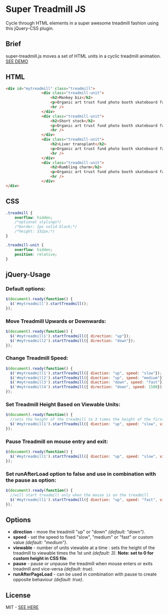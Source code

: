 # Super Treadmill JS
Cycle through HTML elements in a super awesome treadmill fashion using this jQuery-CSS plugin.

## Brief
super-treadmill.js moves a set of HTML units in a cyclic treadmill animation. [SEE DEMO](http://nishadmenezes.github.io/super-treadmill.js/)

## HTML ##

```html
<div id="mytreadmill" class="treadmill">
				<div class="treadmill-unit">
					<h2>Monkey biz</h2>
					<p>Organic art trust fund photo booth skateboard fanny pack, Neutra before they sold kale chips four cardigan.</p>
					<hr />
				</div>
				<div class="treadmill-unit">
					<h2>Short stock</h2>
					<p>Organic art trust fund photo booth skateboard fanny pack, Neutra before they sold kale chips four cardigan.</p>
					<hr />
				</div>
				<div class="treadmill-unit">
					<h2>Liver transplant</h2>
					<p>Organic art trust fund photo booth skateboard fanny pack, Neutra before they sold kale chips four cardigan.</p>
					<hr />
				</div>
				<div class="treadmill-unit">
					<h2>Rumbling charm</h2>
					<p>Organic art trust fund photo booth skateboard fanny pack, Neutra before they sold kale chips four cardigan.</p>
					<hr />
				</div>
</div>
```

## CSS ##

```css
.treadmill {
	overflow: hidden;
	/*optional stylings*/
	/*border: 1px solid black;*/
	/*height: 332px;*/
}

.treadmill-unit {
	overflow: hidden;
	position: relative;
}
```

## jQuery-Usage ##

### Default options:

```javascript
$(document).ready(function() {
  $('#mytreadmill').startTreadmill();
});
```

### Move Treadmill Upwards or Downwards:

```javascript
$(document).ready(function() {
  $('#mytreadmill1').startTreadmill({ direction: "up"});
  $('#mytreadmill2').startTreadmill({ direction: "down"});
});
```

### Change Treadmill Speed:

```javascript
$(document).ready(function() {
  $('#mytreadmill1').startTreadmill({ diection: "up", speed: "slow"});
  $('#mytreadmill2').startTreadmill({ diection: "up", speed: "medium"});
  $('#mytreadmill3').startTreadmill({ diection: "down", speed: "fast"});
  $('#mytreadmill4').startTreadmill({ direction: "down", speed: 1500});
});
```

### Set Treadmill Height Based on Viewable Units:

```javascript
$(document).ready(function() {
  //sets the height of the treadmill to 3 times the height of the first unit
  $('#mytreadmill1').startTreadmill({ diection: "up", speed: "slow", viewable: 3});
});
```

### Pause Treadmill on mouse entry and exit:

```javascript
$(document).ready(function() {
  $('#mytreadmill1').startTreadmill({ diection: "up", speed: "slow", viewable: 3, pause: true});
});
```

### Set runAfterLoad option to false and use in combination with the pause as option:

```javascript
$(document).ready(function() {
  //will start treadmill only when the mouse is on the treadmill
  $('#mytreadmill1').startTreadmill({ diection: "up", speed: "fast", viewable: 3, pause: false, runAfterLoad: false});
});
```

## Options ##

* __direction__ - move the treadmill "up" or "down" _(default: "down")_.
* __speed__ - set the speed to fixed "slow", "medium" or "fast" or custom value _(default: "medium")_.
* __viewable__ - number of units viewable at a time : sets the height of the treadmill to viewable times the 1st unit _(default: 3)_. __Note: set to 0 for custom height in CSS file__.
* __pause__ - pause or unpause the treadmill when mouse enters or exits treadmill and vice-versa _(default: true)_.
* __runAfterPageLoad__ - can be used in combination with pause to create opposite behaviour _(default: true)_.

## License ##

MIT - [SEE HERE](../master/LICENSE)
